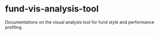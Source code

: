 # fund-vis-analysis-tool
Documentations on the visual analysis tool for fund style and performance profiling
